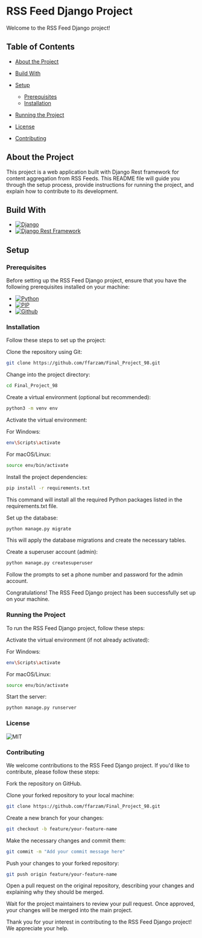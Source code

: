 # RSS Feed Django Project
Welcome to the RSS Feed Django project! 

## Table of Contents
* [About the Project](#about-the-project)
* [Build With](#build-with)
* [Setup](#setup)
  - [Prerequisites](#prerequisites)
  - [Installation](#installation)

* [Running the Project](#running-the-project)
* [License](#license)
* [Contributing](#contributing)



## About the Project
This project is a web application built with Django Rest framework for content aggregation from RSS Feeds. This README file will guide you through the setup process, provide instructions for running the project, and explain how to contribute to its development.


## Build With
* [![Django][django.js]][django-url]
* [![Django Rest Framework][Django Rest Framework.js]][Django Rest Framework-url]


## Setup

### Prerequisites
Before setting up the RSS Feed Django project, ensure that you have the following prerequisites installed on your machine:
- [![Python][Python.js]][Python-url]
- [![PIP][PIP.js]][PIP-url]
- [![Github][Github.js]][Github-url]


### Installation
Follow these steps to set up the project:

Clone the repository using Git:

```bash
git clone https://github.com/ffarzam/Final_Project_98.git
```
Change into the project directory:
```bash
cd Final_Project_98
```
Create a virtual environment (optional but recommended):
```bash
python3 -m venv env
```

Activate the virtual environment:

For Windows:

```bash
env\Scripts\activate
```
For macOS/Linux:

```bash
source env/bin/activate
```
Install the project dependencies:

```bash
pip install -r requirements.txt
```
This command will install all the required Python packages listed in the requirements.txt file.

Set up the database:

```bash
python manage.py migrate
```
This will apply the database migrations and create the necessary tables.

Create a superuser account (admin):

```bash
python manage.py createsuperuser
```
Follow the prompts to set a phone number and password for the admin account.

Congratulations! The RSS Feed Django project has been successfully set up on your machine.


### Running the Project
To run the RSS Feed Django project, follow these steps:

Activate the virtual environment (if not already activated):

For Windows:

```bash
env\Scripts\activate
```
For macOS/Linux:

```bash
source env/bin/activate
```
Start the server:

```bash
python manage.py runserver
```

### License
![MIT][MIT.js]


### Contributing
We welcome contributions to the RSS Feed Django project. If you'd like to contribute, please follow these steps:

Fork the repository on GitHub.

Clone your forked repository to your local machine:

```bash
git clone https://github.com/ffarzam/Final_Project_98.git
```
Create a new branch for your changes:


```bash
git checkout -b feature/your-feature-name
```
Make the necessary changes and commit them:


```bash
git commit -m "Add your commit message here"
```
Push your changes to your forked repository:

```bash
git push origin feature/your-feature-name
```
Open a pull request on the original repository, describing your changes and explaining why they should be merged.

Wait for the project maintainers to review your pull request. Once approved, your changes will be merged into the main project.

Thank you for your interest in contributing to the RSS Feed Django project! We appreciate your help.

[django.js]: https://img.shields.io/badge/Django-F77FBE?style=for-the-badge&logo=django&logoColor=black
[django-url]: https://www.djangoproject.com/
[Django Rest Framework.js]: https://img.shields.io/badge/Django%20Rest%20Framework-blue?style=for-the-badge
[Django Rest Framework-url]: https://www.django-rest-framework.org/

[Python.js]: https://img.shields.io/badge/Python-red?style=for-the-badge&logo=python&logoColor=black
[Python-url]: https://www.python.org/
[PIP.js]: https://img.shields.io/badge/PIP_(Python_package_manager)-blue?style=for-the-badge&logo=pypi&logoColor=white

[PIP-url]: https://pypi.org/
[Github.js]: https://img.shields.io/badge/GitHub-green?style=for-the-badge&logo=github&logoColor=black
[Github-url]: https://github.com/
[MIT.js]: https://img.shields.io/badge/License-MIT-F77FBE.svg
[MIT-url]: https://www.python.org/
